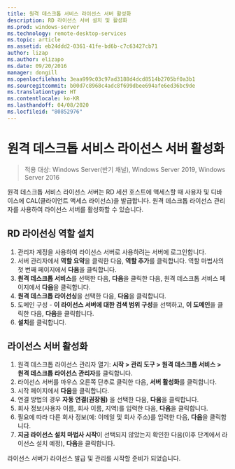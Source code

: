```yaml
---
title: 원격 데스크톱 서비스 라이선스 서버 활성화
description: RD 라이선스 서버 설치 및 활성화
ms.prod: windows-server
ms.technology: remote-desktop-services
ms.topic: article
ms.assetid: eb24ddd2-0361-41fe-bd6b-c7c63427cb71
author: lizap
ms.author: elizapo
ms.date: 09/20/2016
manager: dongill
ms.openlocfilehash: 3eaa999c03c97ad3188d4dcd8514b2705bf0a3b1
ms.sourcegitcommit: b00d7c8968c4adc8f699dbee694afe6ed36bc9de
ms.translationtype: HT
ms.contentlocale: ko-KR
ms.lasthandoff: 04/08/2020
ms.locfileid: "80852976"
---
```

# <a name="activate-the-remote-desktop-services-license-server"></a>원격 데스크톱 서비스 라이선스 서버 활성화

>적용 대상: Windows Server(반기 채널), Windows Server 2019, Windows Server 2016

원격 데스크톱 서비스 라이선스 서버는 RD 세션 호스트에 액세스할 때 사용자 및 디바이스에 CAL(클라이언트 액세스 라이선스)을 발급합니다. 원격 데스크톱 라이선스 관리자를 사용하여 라이선스 서버를 활성화할 수 있습니다. 

## <a name="install-the-rd-licensing-role"></a>RD 라이선싱 역할 설치

1. 관리자 계정을 사용하여 라이선스 서버로 사용하려는 서버에 로그인합니다.
2. 서버 관리자에서 **역할 요약**을 클릭한 다음, **역할 추가**를 클릭합니다.
   역할 마법사의 첫 번째 페이지에서 **다음**을 클릭합니다.
3. **원격 데스크톱 서비스**를 선택한 다음, **다음**을 클릭한 다음, 원격 데스크톱 서비스 페이지에서 **다음**을 클릭합니다.
4. **원격 데스크톱 라이선싱**을 선택한 다음, **다음**을 클릭합니다.
5. 도메인 구성 - **이 라이선스 서버에 대한 검색 범위 구성**을 선택하고, **이 도메인**을 클릭한 다음, **다음**을 클릭합니다.
6. **설치**를 클릭합니다.

## <a name="activate-the-license-server"></a>라이선스 서버 활성화

1. 원격 데스크톱 라이선스 관리자 열기: **시작 > 관리 도구 > 원격 데스크톱 서비스 > 원격 데스크톱 라이선스 관리자**를 클릭합니다.
2. 라이선스 서버를 마우스 오른쪽 단추로 클릭한 다음, **서버 활성화**를 클릭합니다.
3. 시작 페이지에서 **다음**을 클릭합니다.
4. 연결 방법의 경우 **자동 연결(권장됨)** 을 선택한 다음, **다음**을 클릭합니다.
5. 회사 정보(사용자 이름, 회사 이름, 지역)를 입력한 다음, **다음**을 클릭합니다.
6. 필요에 따라 다른 회사 정보(예: 이메일 및 회사 주소)를 입력한 다음, **다음**을 클릭합니다. 
7. **지금 라이선스 설치 마법사 시작**이 선택되지 않았는지 확인한 다음(이후 단계에서 라이선스 설치 예정), **다음**을 클릭합니다.

라이선스 서버가 라이선스 발급 및 관리를 시작할 준비가 되었습니다. 